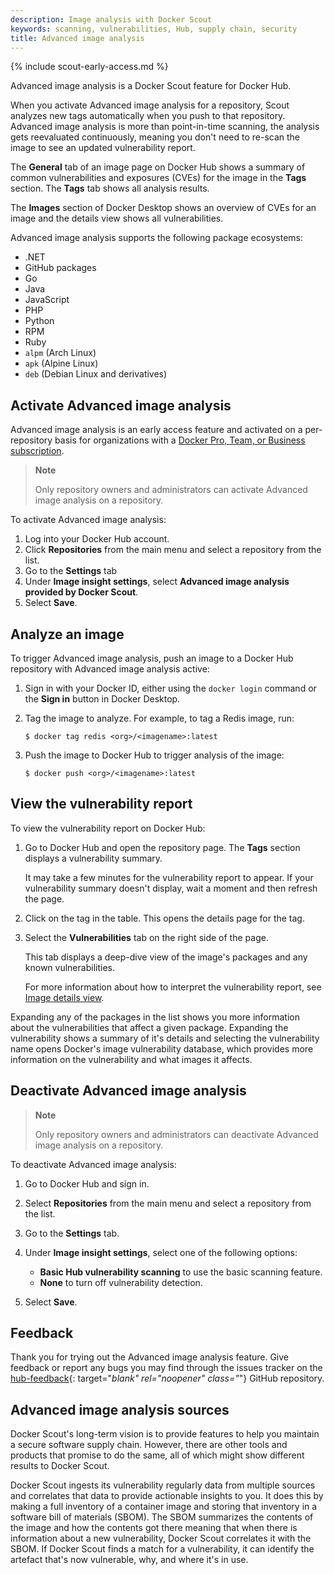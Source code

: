 ```yaml
---
description: Image analysis with Docker Scout
keywords: scanning, vulnerabilities, Hub, supply chain, security
title: Advanced image analysis
---
```


{% include scout-early-access.md %}

Advanced image analysis is a Docker Scout feature for Docker Hub.

When you activate Advanced image analysis for a repository, Scout analyzes new tags
automatically when you push to that repository. Advanced image analysis
is more than point-in-time scanning, the analysis gets reevaluated
continuously, meaning you don't need to re-scan the image to see an updated
vulnerability report. 

The **General** tab of an image page on Docker Hub shows a summary of common vulnerabilities and
exposures (CVEs) for the image in the **Tags** section. The **Tags** tab shows all analysis results.

The **Images** section of Docker Desktop shows an overview of CVEs for an image and the details view shows all vulnerabilities.

Advanced image analysis supports the following package ecosystems:

- .NET
- GitHub packages
- Go
- Java
- JavaScript
- PHP
- Python
- RPM
- Ruby
- `alpm` (Arch Linux)
- `apk` (Alpine Linux)
- `deb` (Debian Linux and derivatives)

## Activate Advanced image analysis

Advanced image analysis is an early access feature and activated on a
per-repository basis for organizations with a
[Docker Pro, Team, or Business subscription](../subscription/index.md).

> **Note**
>
> Only repository owners and administrators can activate Advanced image analysis
> on a repository.

To activate Advanced image analysis:

1. Log into your Docker Hub account.
2. Click **Repositories** from the main menu and select a repository from the
   list.
3. Go to the **Settings** tab
4. Under **Image insight settings**, select **Advanced image analysis provided
   by Docker Scout**.
5. Select **Save**.

## Analyze an image

To trigger Advanced image analysis, push an image to a Docker Hub repository
with Advanced image analysis active:

1. Sign in with your Docker ID, either using the `docker login` command or the
   **Sign in** button in Docker Desktop.
2. Tag the image to analyze. For example, to tag a Redis image, run:

   ```console
   $ docker tag redis <org>/<imagename>:latest
   ```

3. Push the image to Docker Hub to trigger analysis of the image:

   ```console
   $ docker push <org>/<imagename>:latest
   ```

## View the vulnerability report

To view the vulnerability report on Docker Hub:

1. Go to Docker Hub and open the repository page. The **Tags** section
   displays a vulnerability summary.

   It may take a few minutes for the vulnerability report to appear. If your vulnerability summary doesn't display, wait a moment
   and then refresh the page.

2. Click on the tag in the table. This opens the details page for the tag.

3. Select the **Vulnerabilities** tab on the right side of the page.

   This tab displays a deep-dive view of the image's packages and any known vulnerabilities.

   For more information about how to interpret the vulnerability report, see
   [Image details view](./image-details-view.md).

Expanding any of the packages in the list shows you more information about the
vulnerabilities that affect a given package. Expanding the vulnerability shows a summary of it's details and
selecting the vulnerability name opens Docker's image vulnerability database, which provides
more information on the vulnerability and what images it affects.

## Deactivate Advanced image analysis

> **Note**
>
> Only repository owners and administrators can deactivate Advanced image
> analysis on a repository.

To deactivate Advanced image analysis:

1. Go to Docker Hub and sign in.
2. Select **Repositories** from the main menu and select a repository from the
   list.
3. Go to the **Settings** tab.
4. Under **Image insight settings**, select one of the following options:

   - **Basic Hub vulnerability scanning** to use the basic scanning feature.
   - **None** to turn off vulnerability detection.

5. Select **Save**.

## Feedback

Thank you for trying out the Advanced image analysis feature. Give feedback or
report any bugs you may find through the issues tracker on the
[hub-feedback](https://github.com/docker/hub-feedback/issues){: target="_blank"
rel="noopener" class="_"} GitHub repository.

## Advanced image analysis sources

Docker Scout's long-term vision is to provide features to help you maintain a secure software supply chain.
However, there are other tools and products that promise to do the same, all of which might show different results to Docker Scout.

Docker Scout ingests its vulnerability regularly data from multiple sources and correlates that data to provide actionable insights to you.
It does this by making a full inventory of a container image and storing that inventory in a software bill of materials (SBOM).
The SBOM summarizes the contents of the image and how the contents got there meaning that when there is information about a new vulnerability, Docker Scout correlates it with the SBOM. If Docker Scout finds a match for a vulnerability, it can identify the artefact that's now vulnerable, why, and where it's in use.